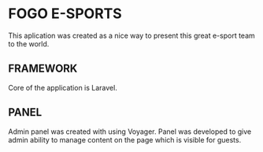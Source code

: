 # FOGO E-SPORTS #

This aplication was created as a nice way to present this great e-sport team to the world. 

## FRAMEWORK ##

Core of the application is Laravel.

## PANEL ##

Admin panel was created with using Voyager. Panel was developed to give admin ability to manage content on the page which is visible for guests.  